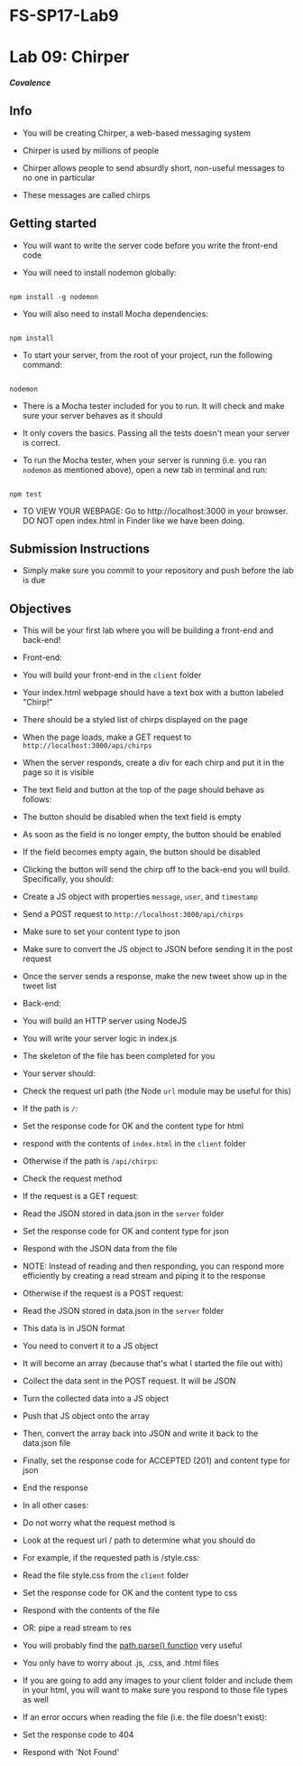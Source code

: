 # FS-SP17-Lab9

# Lab 09: Chirper

##### Covalence

## Info

* You will be creating Chirper, a web-based messaging system

* Chirper is used by millions of people

* Chirper allows people to send absurdly short, non-useful messages to no one in particular

* These messages are called chirps

## Getting started

* You will want to write the server code before you write the front-end code

* You will need to install nodemon globally:

```

npm install -g nodemon

```

* You will also need to install Mocha dependencies:

```

npm install

```

* To start your server, from the root of your project, run the following command:

```

nodemon

```

* There is a Mocha tester included for you to run. It will check and make sure your server behaves as it should

* It only covers the basics. Passing all the tests doesn't mean your server is correct.

* To run the Mocha tester, when your server is running (i.e. you ran `nodemon` as mentioned above), open a new tab in terminal and run:

```

npm test

```

* TO VIEW YOUR WEBPAGE: Go to http://localhost:3000 in your browser. DO NOT open index.html in Finder like we have been doing.

## Submission Instructions

* Simply make sure you commit to your repository and push before the lab is due

## Objectives

* This will be your first lab where you will be building a front-end and back-end!

* Front-end:

* You will build your front-end in the `client` folder

* Your index.html webpage should have a text box with a button labeled "Chirp!"

* There should be a styled list of chirps displayed on the page

* When the page loads, make a GET request to `http://localhost:3000/api/chirps`

* When the server responds, create a div for each chirp and put it in the page so it is visible

* The text field and button at the top of the page should behave as follows:

* The button should be disabled when the text field is empty

* As soon as the field is no longer empty, the button should be enabled

* If the field becomes empty again, the button should be disabled

* Clicking the button will send the chirp off to the back-end you will build. Specifically, you should:

* Create a JS object with properties `message`, `user`, and `timestamp`

* Send a POST request to `http://localhost:3000/api/chirps`

* Make sure to set your content type to json

* Make sure to convert the JS object to JSON before sending it in the post request

* Once the server sends a response, make the new tweet show up in the tweet list

* Back-end:

* You will build an HTTP server using NodeJS

* You will write your server logic in index.js

* The skeleton of the file has been completed for you

* Your server should:

* Check the request url path (the Node `url` module may be useful for this)

* If the path is `/`:

* Set the response code for OK and the content type for html

* respond with the contents of `index.html` in the `client` folder

* Otherwise if the path is `/api/chirps`:

* Check the request method

* If the request is a GET request:

* Read the JSON stored in data.json in the `server` folder

* Set the response code for OK and content type for json

* Respond with the JSON data from the file

* NOTE: Instead of reading and then responding, you can respond more efficiently by creating a read stream and piping it to the response

* Otherwise if the request is a POST request:

* Read the JSON stored in data.json in the `server` folder

* This data is in JSON format

* You need to convert it to a JS object

* It will become an array (because that's what I started the file out with)

* Collect the data sent in the POST request. It will be JSON

* Turn the collected data into a JS object

* Push that JS object onto the array

* Then, convert the array back into JSON and write it back to the data.json file

* Finally, set the response code for ACCEPTED (201) and content type for json

* End the response

* In all other cases:

* Do not worry what the request method is

* Look at the request url / path to determine what you should do

* For example, if the requested path is /style.css:

* Read the file style.css from the `client` folder

* Set the response code for OK and the content type to css

* Respond with the contents of the file

* OR: pipe a read stream to res

* You will probably find the [path.parse() function](https://nodejs.org/api/path.html#path_path_parse_path) very useful

* You only have to worry about .js, .css, and .html files

* If you are going to add any images to your client folder and include them in your html, you will want to make sure you respond to those file types as well

* If an error occurs when reading the file (i.e. the file doesn't exist):

* Set the response code to 404

* Respond with 'Not Found'
